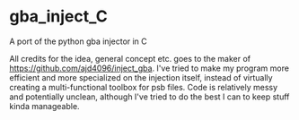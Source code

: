 # gba_inject_C
A port of the python gba injector in C

All credits for the idea, general concept etc. goes to the maker of https://github.com/ajd4096/inject_gba.
I've tried to make my program more efficient and more specialized on the injection itself, instead of virtually creating a multi-functional toolbox for psb files.
Code is relatively messy and potentially unclean, although I've tried to do the best I can to keep stuff kinda manageable.
